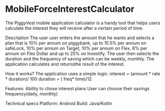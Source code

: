 # MobileForceInterestCalculator

The PiggyVest mobile application calculator is a handy tool that helps users calculate the interest they will receive after a certain period of time. 

Description 
The user user enters the amount that he wants and selects a plan that is 10% per annum on piggybank, up to 15.5% per annum on safeLock, 10% per annum on Target, 10% per annum on Flex, 6% per annum on Flex Dollar and up to 25% on Investify. 
The user then selects the duration and the frequency of saving which can be weekly, monthly. 
The application calculates and returnsthe result of the interest. 

How it works?
The application uses a simple logic: 
	interest = (amount * rate * duration)/ 100 
	duration = ( freq* time)/12

Features: 
Ability to chose interest plans
User can choose their savings frequency(daily, monthly)

Technical specs
Platform: Android
Build: Java/Kotlin
